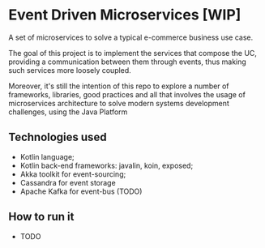 # Event Driven Microservices [WIP]
A set of microservices to solve a typical e-commerce business use case.

The goal of this project is to implement the services that compose the UC, providing a communication between them through events, thus making such services more loosely coupled.

Moreover, it's still the intention of this repo to explore a number of frameworks, libraries, good practices and all that involves the usage of microservices architecture to solve modern systems development challenges, using the Java Platform

## Technologies used
* Kotlin language;
* Kotlin back-end frameworks: javalin, koin, exposed;
* Akka toolkit for event-sourcing;
* Cassandra for event storage
* Apache Kafka for event-bus (TODO)

## How to run it
* TODO
